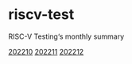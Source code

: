 # riscv-test
RISC-V Testing‘s monthly summary

[202210](./202210)
[202211](./202211)
[202212](./202212)